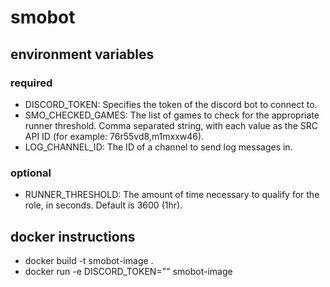 # smobot

## environment variables

### required

- DISCORD_TOKEN: Specifies the token of the discord bot to connect to.
- SMO_CHECKED_GAMES: The list of games to check for the appropriate runner
  threshold. Comma separated string, with each value as the SRC API ID (for
  example: 76r55vd8,m1mxxw46).
- LOG_CHANNEL_ID: The ID of a channel to send log messages in.

### optional

- RUNNER_THRESHOLD: The amount of time necessary to qualify for the role, in
  seconds. Default is 3600 (1hr).

## docker instructions

- docker build -t smobot-image .
- docker run -e DISCORD_TOKEN="<token>" smobot-image
